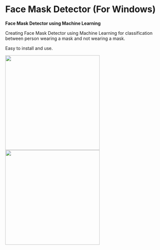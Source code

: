# Face Mask Detector (For Windows)

<b>Face Mask Detector using Machine Learning</b>

Creating Face Mask Detector using Machine Learning for classification between person wearing a mask and not wearing a mask.

Easy to install and use.

<img src="https://user-images.githubusercontent.com/65363529/132528961-cd81147f-45f7-43c1-94b0-d0425c003522.jpg" width=300 />
<img src="https://user-images.githubusercontent.com/65363529/132528978-ea0cee4b-e3ec-4eb5-af6e-bc7156e45b78.jpg" width=300 />
